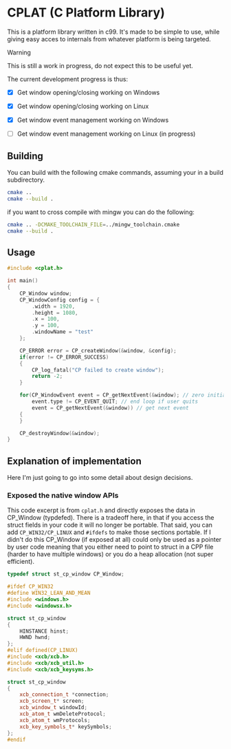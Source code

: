 # CPLAT (C Platform Library)
This is a platform library written in c99. It's made to be simple to use, while giving easy acces
to internals from whatever platform is being targeted.

> [!WARNING]
> This is still a work in progress, do not expect this to be useful yet.

The current development progress is thus:
- [x] Get window opening/closing working on Windows
- [x] Get window opening/closing working on Linux
- [x] Get window event management working on Windows
- [ ] Get window event management working on Linux (in progress)


## Building
You can build with the following cmake commands, assuming your in a 
build subdirectory.
```bash
cmake ..
cmake --build .
```
if you want to cross compile with mingw you can do the following:
```bash
cmake .. -DCMAKE_TOOLCHAIN_FILE=../mingw_toolchain.cmake
cmake --build .
```

## Usage
```CPP
#include <cplat.h>

int main()
{
    CP_Window window;
    CP_WindowConfig config = {
        .width = 1920,
        .height = 1080,
        .x = 100,
        .y = 100,
        .windowName = "test"
    };

    CP_ERROR error = CP_createWindow(&window, &config);
    if(error != CP_ERROR_SUCCESS)
    {
        CP_log_fatal("CP failed to create window");
        return -2;
    }

    for(CP_WindowEvent event = CP_getNextEvent(&window); // zero initialise
        event.type != CP_EVENT_QUIT; // end loop if user quits
        event = CP_getNextEvent(&window)) // get next event
    {
    }

    CP_destroyWindow(&window);
}
```

## Explanation of implementation
Here I'm just going to go into some detail about design decisions.

### Exposed the native window APIs
This code excerpt is from `cplat.h` and directly exposes the data in CP_Window (typdefed).
There is a tradeoff here, in that if you access the struct fields in your code it will no longer
be portable. That said, you can add `CP_WIN32/CP_LINUX` and `#ifdefs` to make those sections portable.
If I didn't do this CP_Window (if exposed at all) could only be used as a pointer by user code meaning
that you either need to point to struct in a CPP file (harder to have multiple windows) or you do a
heap allocation (not super efficient).
```CPP
typedef struct st_cp_window CP_Window;

#ifdef CP_WIN32
#define WIN32_LEAN_AND_MEAN
#include <windows.h>
#include <windowsx.h>

struct st_cp_window
{
    HINSTANCE hinst;
    HWND hwnd;
};
#elif defined(CP_LINUX)
#include <xcb/xcb.h>
#include <xcb/xcb_util.h>
#include <xcb/xcb_keysyms.h>

struct st_cp_window
{
    xcb_connection_t *connection;
    xcb_screen_t* screen;
    xcb_window_t windowId;
    xcb_atom_t wmDeleteProtocol;
    xcb_atom_t wmProtocols;
    xcb_key_symbols_t* keySymbols;
};
#endif
```

